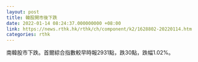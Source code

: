 ```yaml
---
layout: post
title: 韓股開市後下跌
date: 2022-01-14 08:24:37.000000000 +08:00
link: https://news.rthk.hk/rthk/ch/component/k2/1628802-20220114.htm
categories: rthk
---
```


南韓股市下跌。首爾綜合指數較早時報2931點，跌30點，跌幅1.02%。
